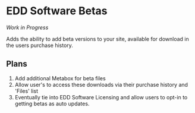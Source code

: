 EDD Software Betas
==================
*Work in Progress*

Adds the ability to add beta versions to your site, available for download in the users purchase history.


## Plans
1. Add additional Metabox for beta files
2. Allow user's to access these downloads via their purchase history and 'Files' list
3. Eventually tie into EDD Software Licensing and allow users to opt-in to getting betas as auto updates.